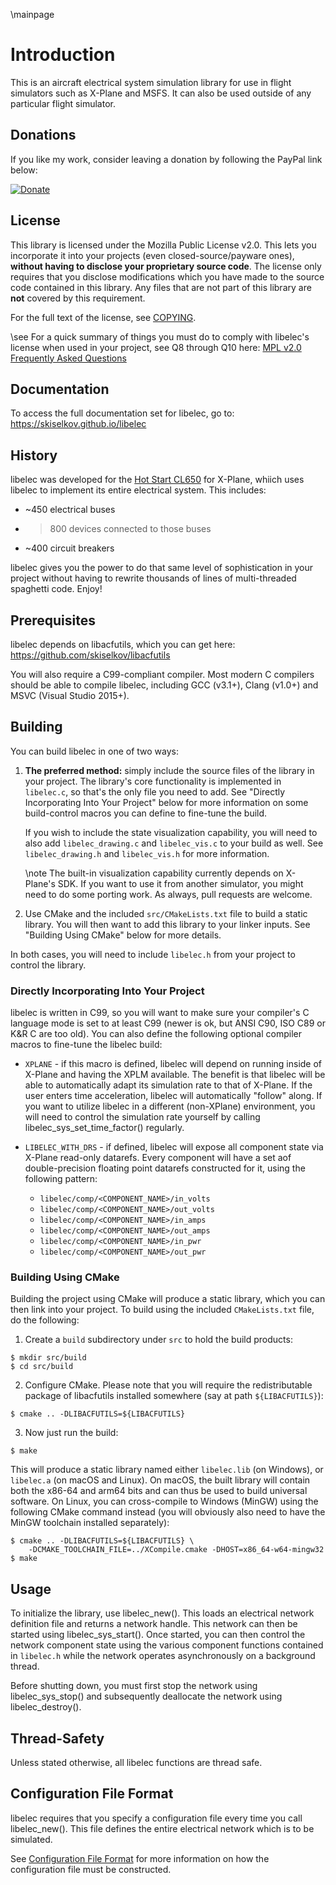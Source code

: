 \mainpage

# Introduction

This is an aircraft electrical system simulation library for use in flight
simulators such as X-Plane and MSFS. It can also be used outside of any
particular flight simulator.

## Donations

If you like my work, consider leaving a donation by following the PayPal
link below:

[![Donate](https://img.shields.io/badge/Donate-PayPal-green.svg)](https://www.paypal.com/cgi-bin/webscr?cmd=_s-xclick&hosted_button_id=8DN9LYD5VP4NY)

## License

This library is licensed under the Mozilla Public License v2.0. This lets
you incorporate it into your projects (even closed-source/payware ones),
**without having to disclose your proprietary source code**. The license
only requires that you disclose modifications which you have made to the
source code contained in this library. Any files that are not part of
this library are **not** covered by this requirement.

For the full text of the license, see [COPYING](COPYING.md).

\see For a quick summary of things you must do to comply with libelec's
license when used in your project, see Q8 through Q10 here:
[MPL v2.0 Frequently Asked Questions](https://www.mozilla.org/en-US/MPL/2.0/FAQ/)

## Documentation

To access the full documentation set for libelec, go to:
https://skiselkov.github.io/libelec

## History

libelec was developed for the [Hot Start CL650](https://www.x-aviation.com/catalog/product_info.php/take-command-hot-start-challenger-650-p-212)
for X-Plane, whiich uses libelec to implement its entire electrical system.
This includes:

- ~450 electrical buses
- >800 devices connected to those buses
- ~400 circuit breakers

libelec gives you the power to do that same level of sophistication in
your project without having to rewrite thousands of lines of
multi-threaded spaghetti code. Enjoy!

## Prerequisites

libelec depends on libacfutils, which you can get here:
https://github.com/skiselkov/libacfutils

You will also require a C99-compliant compiler. Most modern C compilers
should be able to compile libelec, including GCC (v3.1+), Clang (v1.0+)
and MSVC (Visual Studio 2015+).

## Building

You can build libelec in one of two ways:

1. **The preferred method:** simply include the source files of the
   library in your project. The library's core functionality is
   implemented in `libelec.c`, so that's the only file you need to add.
   See "Directly Incorporating Into Your Project" below for more
   information on some build-control macros you can define to fine-tune
   the build.

   If you wish to include the state visualization capability, you will
   need to also add `libelec_drawing.c` and `libelec_vis.c` to your build
   as well. See `libelec_drawing.h` and `libelec_vis.h` for more
   information.

   \note The built-in visualization capability currently depends on
   X-Plane's SDK. If you want to use it from another simulator, you might
   need to do some porting work. As always, pull requests are welcome.

2. Use CMake and the included `src/CMakeLists.txt` file to build a static
   library. You will then want to add this library to your linker inputs.
   See "Building Using CMake" below for more details.

In both cases, you will need to include `libelec.h` from your project to
control the library.

### Directly Incorporating Into Your Project

libelec is written in C99, so you will want to make sure your compiler's
C language mode is set to at least C99 (newer is ok, but ANSI C90, ISO
C89 or K&R C are too old). You can also define the following optional
compiler macros to fine-tune the libelec build:

- `XPLANE` - if this macro is defined, libelec will depend on running
   inside of X-Plane and having the XPLM available. The benefit is that
   libelec will be able to automatically adapt its simulation rate to
   that of X-Plane. If the user enters time acceleration, libelec will
   automatically "follow" along. If you want to utilize libelec in a
   different (non-XPlane) environment, you will need to control the
   simulation rate yourself by calling libelec_sys_set_time_factor()
   regularly.

- `LIBELEC_WITH_DRS` - if defined, libelec will expose all component
   state via X-Plane read-only datarefs. Every component will have a set
   aof double-precision floating point datarefs constructed for it, using
   the following pattern:
   * `libelec/comp/<COMPONENT_NAME>/in_volts`
   * `libelec/comp/<COMPONENT_NAME>/out_volts`
   * `libelec/comp/<COMPONENT_NAME>/in_amps`
   * `libelec/comp/<COMPONENT_NAME>/out_amps`
   * `libelec/comp/<COMPONENT_NAME>/in_pwr`
   * `libelec/comp/<COMPONENT_NAME>/out_pwr`

### Building Using CMake

Building the project using CMake will produce a static library, which you
can then link into your project. To build using the included
`CMakeLists.txt` file, do the following:

1. Create a `build` subdirectory under `src` to hold the build products:
```
$ mkdir src/build
$ cd src/build
```
2. Configure CMake. Please note that you will require the redistributable
   package of libacfutils installed somewhere (say at path `${LIBACFUTILS}`):
```
$ cmake .. -DLIBACFUTILS=${LIBACFUTILS}
```
3. Now just run the build:
```
$ make
```

This will produce a static library named either `libelec.lib` (on
Windows), or `libelec.a` (on macOS and Linux). On macOS, the built
library will contain both the x86-64 and arm64 bits and can thus be used
to build universal software. On Linux, you can cross-compile to Windows
(MinGW) using the following CMake command instead (you will obviously
also need to have the MinGW toolchain installed separately):

```
$ cmake .. -DLIBACFUTILS=${LIBACFUTILS} \
    -DCMAKE_TOOLCHAIN_FILE=../XCompile.cmake -DHOST=x86_64-w64-mingw32
$ make
```

## Usage

To initialize the library, use libelec_new(). This loads an electrical
network definition file and returns a network handle. This network can
then be started using libelec_sys_start(). Once started, you can then
control the network component state using the various component functions
contained in `libelec.h` while the network operates asynchronously on a
background thread.

Before shutting down, you must first stop the network using
libelec_sys_stop() and subsequently deallocate the network using
libelec_destroy().

## Thread-Safety

Unless stated otherwise, all libelec functions are thread safe.

## Configuration File Format

libelec requires that you specify a configuration file every time you
call libelec_new(). This file defines the entire electrical network which
is to be simulated.

See [Configuration File Format](ConfFileFormat.md) for more information
on how the configuration file must be constructed.
